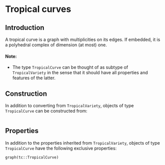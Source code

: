 # Tropical curves

## Introduction
A tropical curve is a graph with multiplicities on its edges.  If embedded, it is a polyhedral complex of dimension (at most) one.

#### Note:
- The type `TropicalCurve` can be thought of as subtype of `TropicalVariety` in the sense that it should have all properties and features of the latter.

## Construction
In addition to converting from `TropicalVariety`, objects of type `TropicalCurve` can be constructed from:
```@docs
```

## Properties
In addition to the properties inherited from `TropicalVariety`, objects of type `TropicalCurve` have the following exclusive properties:
```@docs
graph(tc::TropicalCurve)
```
